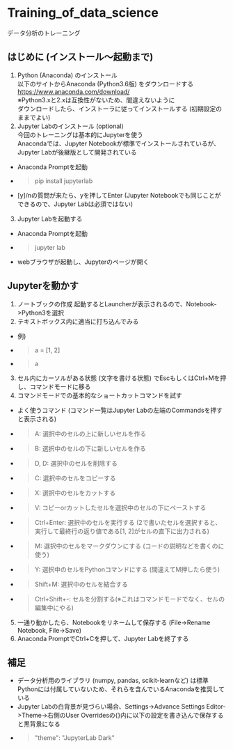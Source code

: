 # Training_of_data_science
データ分析のトレーニング
## はじめに (インストール～起動まで)
1. Python (Anaconda) のインストール<br>
以下のサイトからAnaconda (Python3.6版) をダウンロードする<br>
https://www.anaconda.com/download/<br>
※Python3.xと2.xは互換性がないため、間違えないように<br>
ダウンロードしたら、インストーラに従ってインストールする (初期設定のままでよい)
2. Jupyter Labのインストール (optional)<br>
今回のトレーニングは基本的にJupyterを使う<br>
Anacondaでは、Jupyter Notebookが標準でインストールされているが、Jupyter Labが後継版として開発されている<br>
- Anaconda Promptを起動
- > pip install jupyterlab
- [y]/nの質問が来たら、yを押してEnter
(Jupyter Notebookでも同じことができるので、Jupyter Labは必須ではない)
3. Jupyter Labを起動する
- Anaconda Promptを起動
- > jupyter lab
- webブラウザが起動し、Jupyterのページが開く

## Jupyterを動かす
1. ノートブックの作成
起動するとLauncherが表示されるので、Notebook->Python3を選択
2. テキストボックス内に適当に打ち込んでみる
- 例)
- > a = [1, 2]
- > a
3. セル内にカーソルがある状態 (文字を書ける状態) でEscもしくはCtrl+Mを押し、コマンドモードに移る
4. コマンドモードでの基本的なショートカットコマンドを試す
- よく使うコマンド (コマンド一覧はJupyter Labの左端のCommandsを押すと表示される)
- > A: 選択中のセルの上に新しいセルを作る
- > B: 選択中のセルの下に新しいセルを作る
- > D, D: 選択中のセルを削除する
- > C: 選択中のセルをコピーする
- > X: 選択中のセルをカットする
- > V: コピーorカットしたセルを選択中のセルの下にペーストする
- > Ctrl+Enter: 選択中のセルを実行する (2で書いたセルを選択すると、実行して最終行の返り値である[1, 2]がセルの直下に出力される)
- > M: 選択中のセルをマークダウンにする (コードの説明などを書くのに使う)
- > Y: 選択中のセルをPythonコマンドにする (間違えてM押したら使う)
- > Shift+M: 選択中のセルを結合する
- > Ctrl+Shift+-: セルを分割する(※これはコマンドモードでなく、セルの編集中にやる)
5. 一通り動かしたら、Notebookをリネームして保存する (File->Rename Notebook, File->Save)
6. Anaconda PromptでCtrl+Cを押して、Jupyter Labを終了する

## 補足
- データ分析用のライブラリ (numpy, pandas, scikit-learnなど) は標準Pythonには付属していないため、それらを含んでいるAnacondaを推奨している
- Jupyter Labの白背景が見づらい場合、Settings->Advance Settings Editor->Theme->右側のUser Overridesの{}内に以下の設定を書き込んで保存すると黒背景になる
- > "theme": "JupyterLab Dark"
